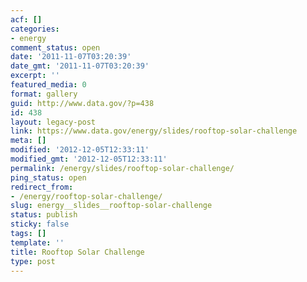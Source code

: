 ```yaml
---
acf: []
categories:
- energy
comment_status: open
date: '2011-11-07T03:20:39'
date_gmt: '2011-11-07T03:20:39'
excerpt: ''
featured_media: 0
format: gallery
guid: http://www.data.gov/?p=438
id: 438
layout: legacy-post
link: https://www.data.gov/energy/slides/rooftop-solar-challenge
meta: []
modified: '2012-12-05T12:33:11'
modified_gmt: '2012-12-05T12:33:11'
permalink: /energy/slides/rooftop-solar-challenge/
ping_status: open
redirect_from:
- /energy/rooftop-solar-challenge/
slug: energy__slides__rooftop-solar-challenge
status: publish
sticky: false
tags: []
template: ''
title: Rooftop Solar Challenge
type: post
---
```


